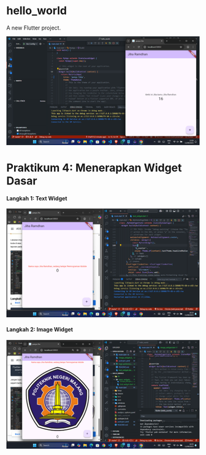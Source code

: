 # hello_world

A new Flutter project.

![screenshot hello world](images/01.png)

# Praktikum 4: Menerapkan Widget Dasar

#### Langkah 1: Text Widget
![screenshot text widget](images/02.png)

#### Langkah 2: Image Widget
![screenshot image widget](images/03.png)
